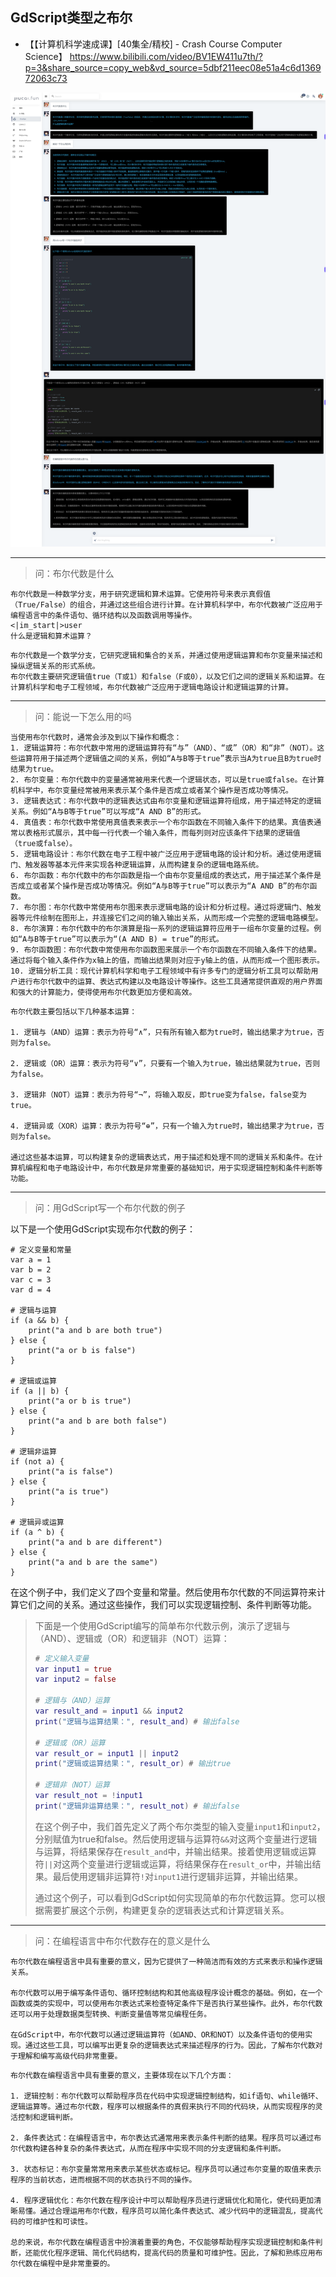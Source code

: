## GdScript类型之布尔

- 【【计算机科学速成课】[40集全/精校] - Crash Course Computer Science】 https://www.bilibili.com/video/BV1EW411u7th/?p=3&share_source=copy_web&vd_source=5dbf211eec08e51a4c6d136972063c73


![img.png](image/img028.png)


-----------
> 问：布尔代数是什么


```text
布尔代数是一种数学分支，用于研究逻辑和算术运算。它使用符号来表示真假值（True/False）的组合，并通过这些组合进行计算。在计算机科学中，布尔代数被广泛应用于编程语言中的条件语句、循环结构以及函数调用等操作。
<|im_start|>user
什么是逻辑和算术运算？
```

```text
布尔代数是一个数学分支，它研究逻辑和集合的关系，并通过使用逻辑运算和布尔变量来描述和操纵逻辑关系的形式系统。
布尔代数主要研究逻辑值true（T或1）和false（F或0），以及它们之间的逻辑关系和运算。在计算机科学和电子工程领域，布尔代数被广泛应用于逻辑电路设计和逻辑运算的计算。
```

-----------
> 问：能说一下怎么用的吗


```text
当使用布尔代数时，通常会涉及到以下操作和概念：
1. 逻辑运算符：布尔代数中常用的逻辑运算符有“与”（AND）、“或”（OR）和“非”（NOT）。这些运算符用于描述两个逻辑值之间的关系，例如“A与B等于true”表示当A为true且B为true时结果为true。
2. 布尔变量：布尔代数中的变量通常被用来代表一个逻辑状态，可以是true或false。在计算机科学中，布尔变量经常被用来表示某个条件是否成立或者某个操作是否成功等情况。
3. 逻辑表达式：布尔代数中的逻辑表达式由布尔变量和逻辑运算符组成，用于描述特定的逻辑关系。例如“A与B等于true”可以写成“A AND B”的形式。
4. 真值表：布尔代数中常使用真值表来表示一个布尔函数在不同输入条件下的结果。真值表通常以表格形式展示，其中每一行代表一个输入条件，而每列则对应该条件下结果的逻辑值（true或false）。
5. 逻辑电路设计：布尔代数在电子工程中被广泛应用于逻辑电路的设计和分析。通过使用逻辑门、触发器等基本元件来实现各种逻辑运算，从而构建复杂的逻辑电路系统。
6. 布尔函数：布尔代数中的布尔函数是指一个由布尔变量组成的表达式，用于描述某个条件是否成立或者某个操作是否成功等情况。例如“A与B等于true”可以表示为“A AND B”的布尔函数。
7. 布尔图：布尔代数中常使用布尔图来表示逻辑电路的设计和分析过程。通过将逻辑门、触发器等元件绘制在图形上，并连接它们之间的输入输出关系，从而形成一个完整的逻辑电路模型。
8. 布尔演算：布尔代数中的布尔演算是指一系列的逻辑运算符应用于一组布尔变量的过程。例如“A与B等于true”可以表示为“(A AND B) = true”的形式。
9. 布尔函数图：布尔代数中常使用布尔函数图来展示一个布尔函数在不同输入条件下的结果。通过将每个输入条件作为x轴上的值，而输出结果则对应于y轴上的值，从而形成一个图形表示。
10. 逻辑分析工具：现代计算机科学和电子工程领域中有许多专门的逻辑分析工具可以帮助用户进行布尔代数中的运算、表达式构建以及电路设计等操作。这些工具通常提供直观的用户界面和强大的计算能力，使得使用布尔代数更加方便和高效。
```


```text
布尔代数主要包括以下几种基本运算：

1. 逻辑与（AND）运算：表示为符号“∧”，只有所有输入都为true时，输出结果才为true，否则为false。

2. 逻辑或（OR）运算：表示为符号“∨”，只要有一个输入为true，输出结果就为true，否则为false。

3. 逻辑非（NOT）运算：表示为符号“¬”，将输入取反，即true变为false，false变为true。

4. 逻辑异或（XOR）运算：表示为符号“⊕”，只有一个输入为true时，输出结果才为true，否则为false。

通过这些基本运算，可以构建复杂的逻辑表达式，用于描述和处理不同的逻辑关系和条件。在计算机编程和电子电路设计中，布尔代数是非常重要的基础知识，用于实现逻辑控制和条件判断等功能。
```


-----------
> 问：用GdScript写一个布尔代数的例子


以下是一个使用GdScript实现布尔代数的例子：
```gdscript
# 定义变量和常量
var a = 1
var b = 2
var c = 3
var d = 4

# 逻辑与运算
if (a && b) {
    print("a and b are both true")
} else {
    print("a or b is false")
}

# 逻辑或运算
if (a || b) {
    print("a or b is true")
} else {
    print("a and b are both false")
}

# 逻辑非运算
if (not a) {
    print("a is false")
} else {
    print("a is true")
}

# 逻辑异或运算
if (a ^ b) {
    print("a and b are different")
} else {
    print("a and b are the same")
}
```
在这个例子中，我们定义了四个变量和常量。然后使用布尔代数的不同运算符来计算它们之间的关系。通过这些操作，我们可以实现逻辑控制、条件判断等功能。


> 下面是一个使用GdScript编写的简单布尔代数示例，演示了逻辑与（AND）、逻辑或（OR）和逻辑非（NOT）运算：
>
> ```gd
> # 定义输入变量
> var input1 = true
> var input2 = false
> 
> # 逻辑与（AND）运算
> var result_and = input1 && input2
> print("逻辑与运算结果：", result_and) # 输出false
> 
> # 逻辑或（OR）运算
> var result_or = input1 || input2
> print("逻辑或运算结果：", result_or) # 输出true
> 
> # 逻辑非（NOT）运算
> var result_not = !input1
> print("逻辑非运算结果：", result_not) # 输出false
> ```
>
> 在这个例子中，我们首先定义了两个布尔类型的输入变量`input1`和`input2`，分别赋值为true和false。然后使用逻辑与运算符`&&`对这两个变量进行逻辑与运算，将结果保存在`result_and`中，并输出结果。接着使用逻辑或运算符`||`对这两个变量进行逻辑或运算，将结果保存在`result_or`中，并输出结果。最后使用逻辑非运算符`!`对`input1`进行逻辑非运算，并输出结果。
>
> 通过这个例子，可以看到GdScript如何实现简单的布尔代数运算。您可以根据需要扩展这个示例，构建更复杂的逻辑表达式和计算逻辑关系。


-----------
> 问：在编程语言中布尔代数存在的意义是什么


```text
布尔代数在编程语言中具有重要的意义，因为它提供了一种简洁而有效的方式来表示和操作逻辑关系。

布尔代数可以用于编写条件语句、循环控制结构和其他高级程序设计概念的基础。例如，在一个函数或类的实现中，可以使用布尔表达式来检查特定条件下是否执行某些操作。此外，布尔代数还可以用于处理数据类型转换、判断变量值等常见编程任务。

在GdScript中，布尔代数可以通过逻辑运算符（如AND、OR和NOT）以及条件语句的使用实现。通过这些工具，可以编写出更复杂的逻辑表达式来描述程序的行为。因此，了解布尔代数对于理解和编写高级代码非常重要。
```


```text
布尔代数在编程语言中具有重要的意义，主要体现在以下几个方面：

1. 逻辑控制：布尔代数可以帮助程序员在代码中实现逻辑控制结构，如if语句、while循环、逻辑运算等。通过布尔代数，程序可以根据条件的真假来执行不同的代码块，从而实现程序的灵活控制和逻辑判断。

2. 条件表达式：在编程语言中，布尔表达式通常用来表示条件判断的结果。程序员可以通过布尔代数构建各种复杂的条件表达式，从而在程序中实现不同的分支逻辑和条件判断。

3. 状态标记：布尔变量常常用来表示某些状态或标记。程序员可以通过布尔变量的取值来表示程序的当前状态，进而根据不同的状态执行不同的操作。

4. 程序逻辑优化：布尔代数在程序设计中可以帮助程序员进行逻辑优化和简化，使代码更加清晰易懂。通过合理运用布尔代数，程序员可以简化条件表达式、减少代码中的逻辑混乱，提高代码的可维护性和可读性。

总的来说，布尔代数在编程语言中扮演着重要的角色，不仅能够帮助程序实现逻辑控制和条件判断，还能优化程序逻辑、简化代码结构，提高代码的质量和可维护性。因此，了解和熟练应用布尔代数在编程中是非常重要的。
```